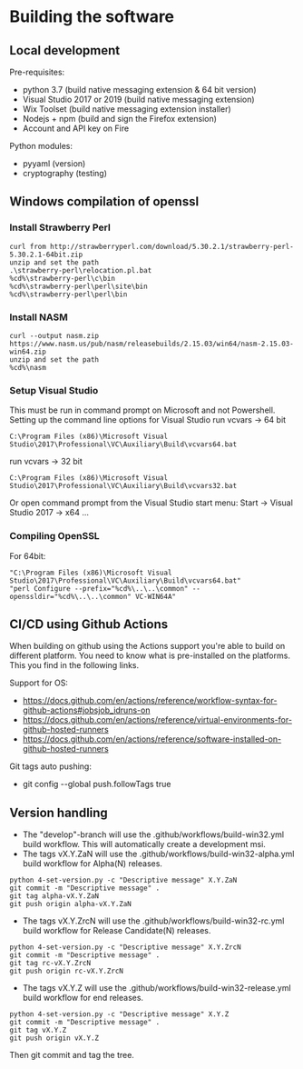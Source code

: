 Building the software
=====================

Local development
-----------------

Pre-requisites:
- python 3.7 (build native messaging extension & 64 bit version)
- Visual Studio 2017 or 2019 (build native messaging extension)
- Wix Toolset (build native messaging extension installer)
- Nodejs + npm (build and sign the Firefox extension)
- Account and API key on Fire

Python modules:
- pyyaml (version)
- cryptography (testing)

Windows compilation of openssl
------------------------------

### Install Strawberry Perl

```
curl from http://strawberryperl.com/download/5.30.2.1/strawberry-perl-5.30.2.1-64bit.zip
unzip and set the path
.\strawberry-perl\relocation.pl.bat
%cd%\strawberry-perl\c\bin
%cd%\strawberry-perl\perl\site\bin
%cd%\strawberry-perl\perl\bin
```

### Install NASM

```
curl --output nasm.zip https://www.nasm.us/pub/nasm/releasebuilds/2.15.03/win64/nasm-2.15.03-win64.zip
unzip and set the path
%cd%\nasm
```

### Setup Visual Studio 

This must be run in command prompt on Microsoft and not Powershell.
Setting up the command line options for Visual Studio
run vcvars -> 64 bit

```
C:\Program Files (x86)\Microsoft Visual Studio\2017\Professional\VC\Auxiliary\Build\vcvars64.bat
```

run vcvars -> 32 bit

```
C:\Program Files (x86)\Microsoft Visual Studio\2017\Professional\VC\Auxiliary\Build\vcvars32.bat
```

Or open command prompt from the Visual Studio <Year> start menu:
Start -> Visual Studio 2017 -> x64 ...

### Compiling OpenSSL

For 64bit:

```
"C:\Program Files (x86)\Microsoft Visual Studio\2017\Professional\VC\Auxiliary\Build\vcvars64.bat"
"perl Configure --prefix="%cd%\..\..\common" --openssldir="%cd%\..\..\common" VC-WIN64A"
```

CI/CD using Github Actions
--------------------------

When building on github using the Actions support you're able to build on different platform. You need to know what is pre-installed on the platforms. This you find in the following links.

Support for OS: 
- https://docs.github.com/en/actions/reference/workflow-syntax-for-github-actions#jobsjob_idruns-on
- https://docs.github.com/en/actions/reference/virtual-environments-for-github-hosted-runners
- https://docs.github.com/en/actions/reference/software-installed-on-github-hosted-runners

Git tags auto pushing:
- git config --global push.followTags true

Version handling
----------------

- The "develop"-branch will use the .github/workflows/build-win32.yml build workflow. This will automatically create a development msi.
- The tags vX.Y.ZaN will use the .github/workflows/build-win32-alpha.yml build workflow for Alpha(N) releases.
```
python 4-set-version.py -c "Descriptive message" X.Y.ZaN
git commit -m "Descriptive message" .
git tag alpha-vX.Y.ZaN
git push origin alpha-vX.Y.ZaN
```
- The tags vX.Y.ZrcN will use the .github/workflows/build-win32-rc.yml build workflow for Release Candidate(N) releases.
```
python 4-set-version.py -c "Descriptive message" X.Y.ZrcN
git commit -m "Descriptive message" .
git tag rc-vX.Y.ZrcN
git push origin rc-vX.Y.ZrcN
```
- The tags vX.Y.Z will use the .github/workflows/build-win32-release.yml build workflow for end releases.
```
python 4-set-version.py -c "Descriptive message" X.Y.Z
git commit -m "Descriptive message" .
git tag vX.Y.Z
git push origin vX.Y.Z
```

Then git commit and tag the tree.